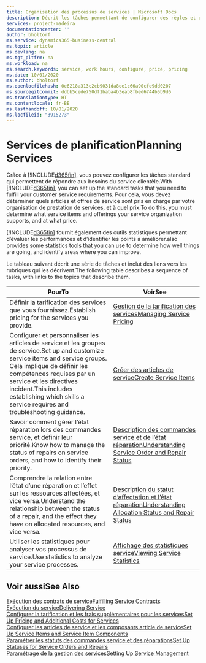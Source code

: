 ```yaml
---
title: Organisation des processus de services | Microsoft Docs
description: Décrit les tâches permettant de configurer des règles et des valeurs pour définir vos stratégies de services et vos processus de vente.
services: project-madeira
documentationcenter: ''
author: bholtorf
ms.service: dynamics365-business-central
ms.topic: article
ms.devlang: na
ms.tgt_pltfrm: na
ms.workload: na
ms.search.keywords: service, work hours, configure, price, pricing
ms.date: 10/01/2020
ms.author: bholtorf
ms.openlocfilehash: 0e6218a313c2cb9031da8ee1c66a90cfe9dd0207
ms.sourcegitcommit: ddbb5cede750df1baba4b3eab8fbed6744b5b9d6
ms.translationtype: HT
ms.contentlocale: fr-BE
ms.lasthandoff: 10/01/2020
ms.locfileid: "3915273"
---
```

# <a name="planning-services"></a><span data-ttu-id="39100-103">Services de planification</span><span class="sxs-lookup"><span data-stu-id="39100-103">Planning Services</span></span>
<span data-ttu-id="39100-104">Grâce à [!INCLUDE[d365fin](includes/d365fin_md.md)], vous pouvez configurer les tâches standard qui permettent de répondre aux besoins du service clientèle.</span><span class="sxs-lookup"><span data-stu-id="39100-104">With [!INCLUDE[d365fin](includes/d365fin_md.md)], you can set up the standard tasks that you need to fulfill your customer service requirements.</span></span> <span data-ttu-id="39100-105">Pour cela, vous devez déterminer quels articles et offres de service sont pris en charge par votre organisation de prestation de services, et à quel prix.</span><span class="sxs-lookup"><span data-stu-id="39100-105">To do this, you must determine what service items and offerings your service organization supports, and at what price.</span></span>   

[!INCLUDE[d365fin](includes/d365fin_md.md)] <span data-ttu-id="39100-106">fournit également des outils statistiques permettant d’évaluer les performances et d’identifier les points à améliorer.</span><span class="sxs-lookup"><span data-stu-id="39100-106">also provides some statistics tools that you can use to determine how well things are going, and identify areas where you can improve.</span></span>
  
<span data-ttu-id="39100-107">Le tableau suivant décrit une série de tâches et inclut des liens vers les rubriques qui les décrivent.</span><span class="sxs-lookup"><span data-stu-id="39100-107">The following table describes a sequence of tasks, with links to the topics that describe them.</span></span>   
  
|<span data-ttu-id="39100-108">**Pour**</span><span class="sxs-lookup"><span data-stu-id="39100-108">**To**</span></span>|<span data-ttu-id="39100-109">**Voir**</span><span class="sxs-lookup"><span data-stu-id="39100-109">**See**</span></span>|  
|------------|-------------|  
|<span data-ttu-id="39100-110">Définir la tarification des services que vous fournissez.</span><span class="sxs-lookup"><span data-stu-id="39100-110">Establish pricing for the services you provide.</span></span>|[<span data-ttu-id="39100-111">Gestion de la tarification des services</span><span class="sxs-lookup"><span data-stu-id="39100-111">Managing Service Pricing</span></span>](service-service-price-management.md)|
|<span data-ttu-id="39100-112">Configurer et personnaliser les articles de service et les groupes de service.</span><span class="sxs-lookup"><span data-stu-id="39100-112">Set up and customize service items and service groups.</span></span> <span data-ttu-id="39100-113">Cela implique de définir les compétences requises par un service et les directives incident.</span><span class="sxs-lookup"><span data-stu-id="39100-113">This includes establishing which skills a service requires and troubleshooting guidance.</span></span>| [<span data-ttu-id="39100-114">Créer des articles de service</span><span class="sxs-lookup"><span data-stu-id="39100-114">Create Service Items</span></span>](service-how-to-create-service-items.md)|  
|<span data-ttu-id="39100-115">Savoir comment gérer l’état réparation lors des commandes service, et définir leur priorité.</span><span class="sxs-lookup"><span data-stu-id="39100-115">Know how to manage the status of repairs on service orders, and how to identify their priority.</span></span>|[<span data-ttu-id="39100-116">Description des commandes service et de l’état réparation</span><span class="sxs-lookup"><span data-stu-id="39100-116">Understanding Service Order and Repair Status</span></span>](service-service-order-status-and-repair-status.md)|  
|<span data-ttu-id="39100-117">Comprendre la relation entre l’état d’une réparation et l’effet sur les ressources affectées, et vice versa.</span><span class="sxs-lookup"><span data-stu-id="39100-117">Understand the relationship between the status of a repair, and the effect they have on allocated resources, and vice versa.</span></span>|[<span data-ttu-id="39100-118">Description du statut d’affectation et l’état réparation</span><span class="sxs-lookup"><span data-stu-id="39100-118">Understanding Allocation Status and Repair Status</span></span>](service-allocation-status-and-repair-status.md)|  
|<span data-ttu-id="39100-119">Utiliser les statistiques pour analyser vos processus de service.</span><span class="sxs-lookup"><span data-stu-id="39100-119">Use statistics to analyze your service processes.</span></span> | [<span data-ttu-id="39100-120">Affichage des statistiques service</span><span class="sxs-lookup"><span data-stu-id="39100-120">Viewing Service Statistics</span></span>](service-service-statistics.md) |

## <a name="see-also"></a><span data-ttu-id="39100-121">Voir aussi</span><span class="sxs-lookup"><span data-stu-id="39100-121">See Also</span></span>
[<span data-ttu-id="39100-122">Exécution des contrats de service</span><span class="sxs-lookup"><span data-stu-id="39100-122">Fulfilling Service Contracts</span></span>](service-fulfill-service-contracts.md)  
[<span data-ttu-id="39100-123">Exécution du service</span><span class="sxs-lookup"><span data-stu-id="39100-123">Delivering Service</span></span>](service-deliver-service.md)  
[<span data-ttu-id="39100-124">Configurer la tarification et les frais supplémentaires pour les services</span><span class="sxs-lookup"><span data-stu-id="39100-124">Set Up Pricing and Additional Costs for Services</span></span>](service-how-setup-service-costs-pricing.md)  
[<span data-ttu-id="39100-125">Configurer les articles de service et les composants article de service</span><span class="sxs-lookup"><span data-stu-id="39100-125">Set Up Service Items and Service Item Components</span></span>](service-how-setup-service-items.md)  
[<span data-ttu-id="39100-126">Paramétrer les statuts des commandes service et des réparations</span><span class="sxs-lookup"><span data-stu-id="39100-126">Set Up Statuses for Service Orders and Repairs</span></span>](service-order-repair-status.md)  
[<span data-ttu-id="39100-127">Paramétrage de la gestion des services</span><span class="sxs-lookup"><span data-stu-id="39100-127">Setting Up Service Management</span></span>](service-setup-service.md)  
